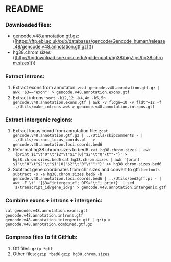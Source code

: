# README

### Downloaded files:

* gencode.v48.annotation.gtf.gz: ([https://ftp.ebi.ac.uk/pub/databases/gencode/Gencode_human/release_48/gencode.v48.annotation.gtf.gz]())
* hg38.chrom.sizes ([http://hgdownload.soe.ucsc.edu/goldenpath/hg38/bigZips/hg38.chrom.sizes]())

### Extract introns:

1. Extract exons from annotaton:
   `zcat gencode.v48.annotation.gtf.gz | awk '$3=="exon"' > gencode.v48.annotation.exons.gtf`
2. Extract introns:
   `sort -k12,12 -k4,4n -k5,5n gencode.v48.annotation.exons.gtf | awk -v fldgn=10 -v fldtr=12 -f ../Utils/make_introns.awk > gencode.v48.annotation.introns.gtf`

### Extract intergenic regions:

1. Extract locus coord from annotation file:
   `zcat gencode.v48.annotation.gtf.gz | ../Utils/skipcomments - | ../Utils/extract_locus_coords.pl - > gencode.v48.annotation.loci.coords.bed6`
2. Reformat hg38.chrom.sizes to bed6:
   `cat hg38.chrom.sizes | awk '{print $1"\t"0"\t"$2"\t"$1"|0|"$2"\t"0"\t""-"}' > hg38.chrom.sizes.bed6`
   `cat hg38.chrom.sizes | awk '{print $1"\t"0"\t"$2"\t"$1"|0|"$2"\t"0"\t""+"}' >> hg38.chrom.sizes.bed6`
3. Subtract gene coordinates from chr sizes and convert to gtf:
   `bedtools subtract -s -a hg38.chrom.sizes.bed6 -b gencode.v48.annotation.loci.coords.bed6 | ../Utils/bed2gff.pl - | awk -F'\t' '{$3="intergenic"; OFS="\t"; print}' | sed 's/transcript_id/gene_id/g' > gencode.v48.annotation.intergenic.gtf`

### Combine exons + introns + intergenic:

`cat gencode.v48.annotation.exons.gtf gencode.v48.annotation.introns.gtf gencode.v48.annotation.intergenic.gtf | gzip > gencode.v48.annotation.combined.gtf.gz`

### Compress files to fit GitHub:

1. Gtf files:
   `gzip *gtf`
2. Other files:
   `gzip *bed6`
   `gzip hg38.chrom.sizes`
